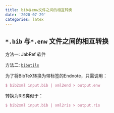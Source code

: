 ```yaml
---
title: bib与enw文件之间的相互转换
date: '2020-07-29'
categories: latex
---
```



## `*.bib`  与`*.enw` 文件之间的相互转换

方法一: JabRef 软件

方法二: [`bibutils`](http://sourceforge.net/p/bibutils/home/Bibutils/)

为了将BibTeX转换为带标签的Endnote，只需调用：

```tex
$ bib2xml input.bib | xml2end > output.enw
```

转换为RIS类似于：

```tex
$ bib2xml input.bib | xml2ris > output.ris
```

